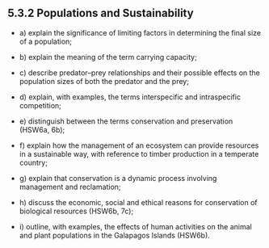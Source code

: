 5.3.2 Populations and Sustainability
---

* a) explain the significance of limiting factors in determining the final size of a population;

* b) explain the meaning of the term carrying capacity;

* c) describe predator–prey relationships and their possible effects on the population sizes of both the predator and the prey;

* d) explain, with examples, the terms interspecific and intraspecific competition;

* e) distinguish between the terms conservation and preservation (HSW6a, 6b);

* f) explain how the management of an ecosystem can provide resources in a sustainable way, with reference to timber production in a temperate country;

* g) explain that conservation is a dynamic process involving management and reclamation;

* h) discuss the economic, social and ethical reasons for conservation of biological resources (HSW6b, 7c);

* i) outline, with examples, the effects of human activities on the animal and plant populations in the Galapagos Islands (HSW6b).
